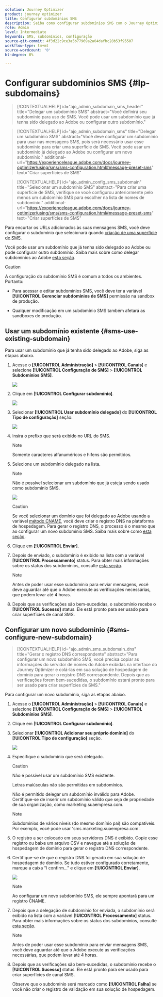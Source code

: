 ```yaml
---
solution: Journey Optimizer
product: journey optimizer
title: Configurar subdomínios SMS
description: Saiba como configurar subdomínios SMS com o Journey Optimizer
role: Admin
level: Intermediate
keywords: SMS, subdomínios, configuração
source-git-commit: 4f3d22c9ce3a5b77969a2a04dafbc28b53f95507
workflow-type: tm+mt
source-wordcount: '0'
ht-degree: 0%

---
```


# Configurar subdomínios SMS {#lp-subdomains}

>[!CONTEXTUALHELP]
>id="ajo_admin_subdomain_sms_header"
>title="Delegar um subdomínio SMS"
>abstract="Você definirá seu subdomínio para uso de SMS. Você pode usar um subdomínio que já tenha sido delegado ao Adobe ou configurar outro subdomínio."

>[!CONTEXTUALHELP]
>id="ajo_admin_subdomain_sms"
>title="Delegar um subdomínio SMS"
>abstract="Você deve configurar um subdomínio para usar nas mensagens SMS, pois será necessário usar esse subdomínio para criar uma superfície de SMS. Você pode usar um subdomínio já delegado ao Adobe ou configurar um novo subdomínio."
>additional-url="https://experienceleague.adobe.com/docs/journey-optimizer/using/sms/sms-configuration.html#message-preset-sms" text="Criar superfícies de SMS"

>[!CONTEXTUALHELP]
>id="ajo_admin_config_sms_subdomain"
>title="Selecionar um subdomínio SMS"
>abstract="Para criar uma superfície de SMS, verifique se você configurou anteriormente pelo menos um subdomínio SMS para escolher na lista de nomes de subdomínio."
>additional-url="https://experienceleague.adobe.com/docs/journey-optimizer/using/sms/sms-configuration.html#message-preset-sms" text="Criar superfícies de SMS"

Para encurtar os URLs adicionados às suas mensagens SMS, você deve configurar o subdomínio que selecionará quando [criação de uma superfície de SMS](sms-configuration.md#message-preset-sms).

Você pode usar um subdomínio que já tenha sido delegado ao Adobe ou pode configurar outro subdomínio. Saiba mais sobre como delegar subdomínios ao Adobe [esta seção](../configuration/delegate-subdomain.md).

>[!CAUTION]
>
>A configuração do subdomínio SMS é comum a todos os ambientes. Portanto:
>
>* Para acessar e editar subdomínios SMS, você deve ter a variável **[!UICONTROL Gerenciar subdomínios de SMS]** permissão na sandbox de produção.
>
> * Qualquer modificação em um subdomínio SMS também afetará as sandboxes de produção.


## Usar um subdomínio existente {#sms-use-existing-subdomain}

Para usar um subdomínio que já tenha sido delegado ao Adobe, siga as etapas abaixo.

1. Acesse o **[!UICONTROL Administração]** > **[!UICONTROL Canais]** e selecione **[!UICONTROL Configuração de SMS]** > **[!UICONTROL Subdomínios SMS]**.

   ![](assets/sms_access-subdomains.png)

1. Clique em **[!UICONTROL Configurar subdomínio]**.

   ![](assets/sms_set-up-subdomain.png)

1. Selecionar **[!UICONTROL Usar subdomínio delegado]** do **[!UICONTROL Tipo de configuração]** seção.

   ![](assets/sms_use-delegated-subdomain.png)

1. Insira o prefixo que será exibido no URL do SMS.

   >[!NOTE]
   >
   >Somente caracteres alfanuméricos e hifens são permitidos.

1. Selecione um subdomínio delegado na lista.

   >[!NOTE]
   >
   >Não é possível selecionar um subdomínio que já esteja sendo usado como subdomínio SMS.

   <!--Capital letters are not allowed in subdomains. TBC by PM-->

   ![](assets/sms_prefix-and-subdomain.png)

   <!--Note that you cannot use multiple delegated subdomains of the same parent domain. For example, if 'marketing1.yourcompany.com' is already delegated to Adobe for your SMS messages, you will not be able to use 'marketing2.yourcompany.com'. However, multi-level subdomains being supported for SMS, you may proceed using a subdomain of 'marketing1.yourcompany.com' (such as 'email.marketing1.yourcompany.com'), or a different parent domain.-->

   >[!CAUTION]
   >
   >Se você selecionar um domínio que foi delegado ao Adobe usando a variável [método CNAME](../configuration/delegate-subdomain.md#cname-subdomain-delegation), você deve criar o registro DNS na plataforma de hospedagem. Para gerar o registro DNS, o processo é o mesmo que ao configurar um novo subdomínio SMS. Saiba mais sobre como [esta seção](#sms-configure-new-subdomain).

1. Clique em **[!UICONTROL Enviar]**.

1. Depois de enviado, o subdomínio é exibido na lista com a variável **[!UICONTROL Processamento]** status. Para obter mais informações sobre os status dos subdomínios, consulte [esta seção](../configuration/about-subdomain-delegation.md#access-delegated-subdomains).<!--Same statuses?-->

   >[!NOTE]
   >
   >Antes de poder usar esse subdomínio para enviar mensagens, você deve aguardar até que o Adobe execute as verificações necessárias, que podem levar até 4 horas.<!--Learn more in [this section](delegate-subdomain.md#subdomain-validation).-->

1. Depois que as verificações são bem-sucedidas, o subdomínio recebe o **[!UICONTROL Sucesso]** status. Ele está pronto para ser usado para criar superfícies de canal SMS.

## Configurar um novo subdomínio {#sms-configure-new-subdomain}

>[!CONTEXTUALHELP]
>id="ajo_admin_sms_subdomain_dns"
>title="Gerar o registro DNS correspondente"
>abstract="Para configurar um novo subdomínio SMS, você precisa copiar as informações do servidor de nomes do Adobe exibidas na interface do Journey Optimizer e colá-las em sua solução de hospedagem de domínio para gerar o registro DNS correspondente. Depois que as verificações forem bem-sucedidas, o subdomínio estará pronto para ser usado para criar superfícies de SMS."

Para configurar um novo subdomínio, siga as etapas abaixo.

1. Acesse o **[!UICONTROL Administração]** > **[!UICONTROL Canais]** e selecione **[!UICONTROL Configuração de SMS]** > **[!UICONTROL Subdomínios SMS]**.

1. Clique em **[!UICONTROL Configurar subdomínio]**.

1. Selecionar **[!UICONTROL Adicionar seu próprio domínio]** do **[!UICONTROL Tipo de configuração]** seção.

   ![](assets/sms_add-your-own-subdomain.png)

1. Especifique o subdomínio que será delegado.

   >[!CAUTION]
   >
   >Não é possível usar um subdomínio SMS existente.
   >
   >Letras maiúsculas não são permitidas em subdomínios.

   Não é permitido delegar um subdomínio inválido para Adobe. Certifique-se de inserir um subdomínio válido que seja de propriedade de sua organização, como marketing.suaempresa.com.

   >[!NOTE]
   >
   >Subdomínios de vários níveis (do mesmo domínio pai) são compatíveis. Por exemplo, você pode usar &#39;sms.marketing.suaempresa.com&#39;.

1. O registro a ser colocado em seus servidores DNS é exibido. Copie esse registro ou baixe um arquivo CSV e navegue até a solução de hospedagem de domínio para gerar o registro DNS correspondente.

1. Certifique-se de que o registro DNS foi gerado em sua solução de hospedagem de domínio. Se tudo estiver configurado corretamente, marque a caixa &quot;I confirm...&quot; e clique em **[!UICONTROL Enviar]**.

   ![](assets/sms_add-your-own-subdomain-confirm.png)

   >[!NOTE]
   >
   >Ao configurar um novo subdomínio SMS, ele sempre apontará para um registro CNAME.

1. Depois que a delegação de subdomínio for enviada, o subdomínio será exibido na lista com a variável **[!UICONTROL Processamento]** status. Para obter mais informações sobre os status dos subdomínios, consulte [esta seção](../configuration/about-subdomain-delegation.md#access-delegated-subdomains).<!--Same statuses?-->

   >[!NOTE]
   >
   >Antes de poder usar esse subdomínio para enviar mensagens SMS, você deve aguardar até que o Adobe execute as verificações necessárias, que podem levar até 4 horas.<!--Learn more in [this section](#subdomain-validation).-->

1. Depois que as verificações são bem-sucedidas, o subdomínio recebe o **[!UICONTROL Sucesso]** status. Ele está pronto para ser usado para criar superfícies de canal SMS.

   Observe que o subdomínio será marcado como **[!UICONTROL Falha]** se você não criar o registro de validação em sua solução de hospedagem.
